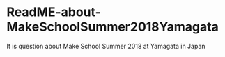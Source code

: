 # ReadME-about-MakeSchoolSummer2018Yamagata
It is question about Make School Summer 2018 at Yamagata in Japan 
